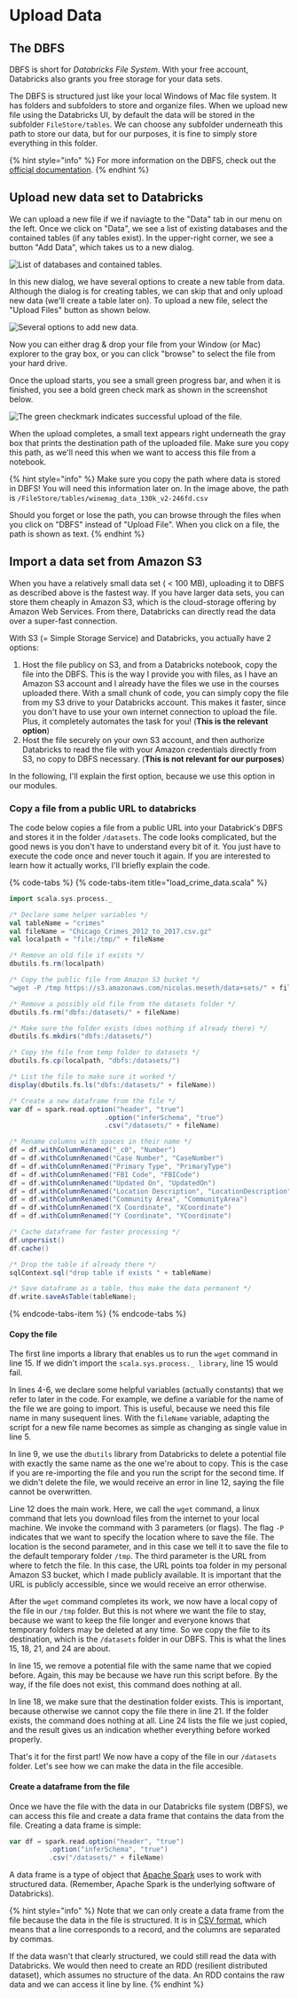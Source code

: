 # Upload Data

## The DBFS

DBFS is short for _Databricks File System_. With your free account, Databricks also grants you free storage for your data sets.

The DBFS is structured just like your local Windows of Mac file system. It has folders and subfolders to store and organize files. When we upload new file using the Databricks UI, by default the data will be stored in the subfolder `FileStore/tables`. We can choose any subfolder underneath this path to store our data, but for our purposes, it is fine to simply store everything in this folder.

{% hint style="info" %}
For more information on the DBFS, check out the [official documentation](https://docs.databricks.com/user-guide/dbfs-databricks-file-system.html#dbfs).
{% endhint %}

## Upload new data set to Databricks

We can upload a new file if we if naviagte to the "Data" tab in our menu on the left. Once we click on "Data", we see a list of existing databases and the contained tables \(if any tables exist\). In the upper-right corner, we see a button "Add Data", which takes us to a new dialog.

![List of databases and contained tables.](../../../.gitbook/assets/add_data.png)

In this new dialog, we have several options to create a new table from data. Although the dialog is for creating tables, we can skip that and only upload new data \(we'll create a table later on\). To upload a new file, select the "Upload Files" button as shown below.

![Several options to add new data.](../../../.gitbook/assets/create_new_table.png)

Now you can either drag & drop your file from your Window \(or Mac\) explorer to the gray box, or you can click "browse" to select the file from your hard drive.

Once the upload starts, you see a small green progress bar, and when it is finished, you see a bold green check mark as shown in the screenshot below.

![The green checkmark indicates successful upload of the file.](../../../.gitbook/assets/upload_data.png)

When the upload completes, a small text appears right underneath the gray box that prints the destination path of the uploaded file. Make sure you copy this path, as we'll need this when we want to access this file from a notebook.

{% hint style="info" %}
Make sure you copy the path where data is stored in DBFS! You will need this information later on. In the image above, the path is `/FileStore/tables/winemag_data_130k_v2-246fd.csv`

Should you forget or lose the path, you can browse through the files when you click on "DBFS" instead of "Upload File". When you click on a file, the path is shown as text.
{% endhint %}

## Import a data set from Amazon S3

When you have a relatively small data set \( &lt; 100 MB\), uploading it to DBFS as described above is the fastest way. If you have larger data sets, you can store them cheaply in Amazon S3, which is the cloud-storage offering by Amazon Web Services. From there, Databricks can directly read the data over a super-fast connection.

With S3 \(= Simple Storage Service\) and Databricks, you actually have 2 options:

1. Host the file publicy on S3, and from a Databricks notebook, copy the file into the DBFS. This is the way I provide you with files, as I have an Amazon S3 account and I already have the files we use in the courses uploaded there. With a small chunk of code, you can simply copy the file from my S3 drive to your Databricks account. This makes it faster, since you don't have to use your own internet connection to upload the file. Plus, it completely automates the task for you! \(**This is the relevant option**\)
2. Host the file securely on your own S3 account, and then authorize Databricks to read the file with your  Amazon credentials directly from S3, no copy to DBFS necessary. \(**This is not relevant for our purposes**\)

In the following, I'll explain the first option, because we use this option in our modules.

### Copy a file from a public URL to databricks

The code below copies a file from a public URL into your Databrick's DBFS and stores it in the folder `/datasets`. The code looks complicated, but the good news is you don't have to understand every bit of it. You just have to execute the code once and never touch it again. If you are interested to learn how it actually works, I'll briefly explain the code.

{% code-tabs %}
{% code-tabs-item title="load\_crime\_data.scala" %}
```scala
import scala.sys.process._

/* Declare some helper variables */
val tableName = "crimes"
val fileName = "Chicago_Crimes_2012_to_2017.csv.gz"
val localpath = "file:/tmp/" + fileName

/* Remove an old file if exists */
dbutils.fs.rm(localpath)

/* Copy the public file from Amazon S3 bucket */
"wget -P /tmp https://s3.amazonaws.com/nicolas.meseth/data+sets/" + fileName !!

/* Remove a possibly old file from the datasets folder */
dbutils.fs.rm("dbfs:/datasets/" + fileName)

/* Make sure the folder exists (does nothing if already there) */
dbutils.fs.mkdirs("dbfs:/datasets/")

/* Copy the file from temp folder to datasets */
dbutils.fs.cp(localpath, "dbfs:/datasets/")

/* List the file to make sure it worked */
display(dbutils.fs.ls("dbfs:/datasets/" + fileName))

/* Create a new dataframe from the file */
var df = spark.read.option("header", "true") 
                        .option("inferSchema", "true")
                        .csv("/datasets/" + fileName)

/* Rename columns with spaces in their name */
df = df.withColumnRenamed("_c0", "Number")
df = df.withColumnRenamed("Case Number", "CaseNumber")
df = df.withColumnRenamed("Primary Type", "PrimaryType")
df = df.withColumnRenamed("FBI Code", "FBICode")
df = df.withColumnRenamed("Updated On", "UpdatedOn")
df = df.withColumnRenamed("Location Description", "LocationDescription")
df = df.withColumnRenamed("Community Area", "CommunityArea")
df = df.withColumnRenamed("X Coordinate", "XCoordinate")
df = df.withColumnRenamed("Y Coordinate", "YCoordinate")

/* Cache dataframe for faster processing */
df.unpersist()
df.cache()

/* Drop the table if already there */
sqlContext.sql("drop table if exists " + tableName)

/* Save dataframe as a table, thus make the data permanent */
df.write.saveAsTable(tableName);
```
{% endcode-tabs-item %}
{% endcode-tabs %}

#### Copy the file

The first line imports a library that enables us to run the `wget` command in line 15. If we didn't import the `scala.sys.process._ library`, line 15 would fail.

In lines 4-6, we declare some helpful variables \(actually constants\) that we refer to later in the code. For example, we define a variable for the name of the file we are going to import. This is useful, because we need this file name in many susequent lines. With the f`ileName` variable, adapting the script for a new file name becomes as simple as changing as single value in line 5.

In line 9, we use the `dbutils` library from Databricks to delete a potential file with exactly the same name as the one we're about to copy. This is the case if you are re-importing the file and you run the script for the second time. If we didn't delete the file, we would receive an error in line 12, saying the file cannot be overwritten.

Line 12 does the main work. Here, we call the `wget` command, a linux command that lets you download files from the internet to your local machine. We invoke the command with 3 parameters \(or flags\). The flag `-P` indicates that we want to specify the location where to save the file. The location is the second parameter, and in this case we tell it to save the file to the default temporary folder `/tmp`. The third parameter is the URL from where to fetch the file. In this case, the URL points toa folder in my personal Amazon S3 bucket, which I made publicly available. It is important that the URL is publicly accessible, since we would receive an error otherwise.

After the `wget` command completes its work, we now have a local copy of the file in our `/tmp` folder. But this is not where we want the file to stay, because we want to keep the file longer and everyone knows that temporary folders may be deleted at any time. So we copy the file to its destination, which is the `/datasets` folder in our DBFS. This is what the lines 15, 18, 21, and 24 are about.

In line 15, we remove a potential file with the same name that we copied before. Again, this may be because we have run this script before. By the way, if the file does not exist, this command does nothing at all.

In line 18, we make sure that the destination folder exists. This is important, because otherwise we cannot copy the file there in line 21. If the folder exists, the command does nothing at all. Line 24 lists the file we just copied, and the result gives us an indication whether everything before worked properly.

That's it for the first part! We now have a copy of the file in our `/datasets` folder. Let's see how we can make the data in the file accesible.

#### Create a dataframe from the file

Once we have the file with the data in our Databricks file system \(DBFS\), we can access this file and create a data frame that contains the data from the file. Creating a data frame is simple:

```scala
var df = spark.read.option("header", "true") 
          .option("inferSchema", "true")
          .csv("/datasets/" + fileName)
```

A data frame is a type of object that [Apache Spark](https://winf-hsos.gitbook.io/module/~/drafts/-LJNRAhUNytf0xgugkpq/primary/information-management/challenge-1-explore-new-dataset/02-upload-data/overview#apache-spark) uses to work with structured data. \(Remember, Apache Spark is the underlying software of Databricks\).

{% hint style="info" %}
Note that we can only create a data frame from the file because the data in the file is structured. It is in [CSV format](../data-sets/data-formats.md#comma-separated-values-csv), which means that a line corresponds to a record, and the columns are separated by commas.

If the data wasn't that clearly structured, we could still read the data with Databricks. We would then need to create an RDD \(resilient distributed dataset\), which assumes no structure of the data. An RDD contains the raw data and we can access it line by line.
{% endhint %}

